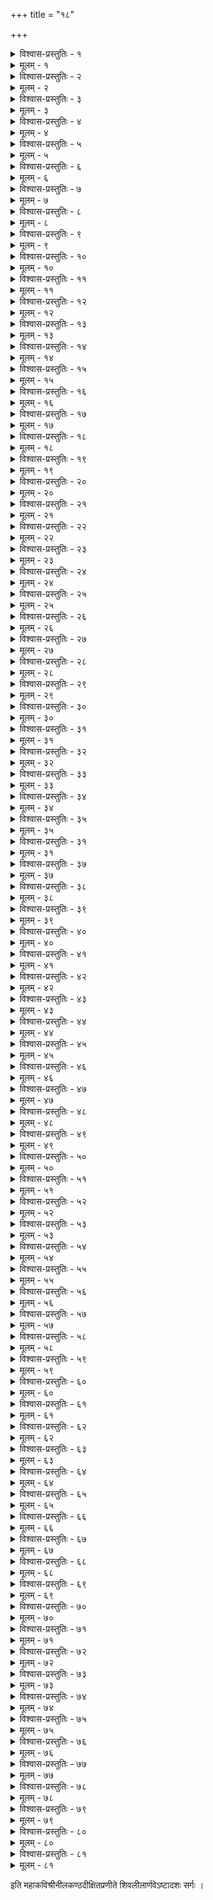 +++
title = "१८"

+++

<details><summary>विश्वास-प्रस्तुतिः - १</summary>

अथ अष्टादशः सर्गः ।  
स हयान् सहस्रमयुतं भटोत्तमान् करिणः शतं दश महारथानपि ।  
परिगृह्य सैन्यमुचितं व्ययं चरन्नवशिष्टमन्यदखिलं शिवे ददौ ॥ १॥
</details>

<details><summary>मूलम् - १</summary>

अथ अष्टादशः सर्गः ।  
स हयान् सहस्रमयुतं भटोत्तमान् करिणः शतं दश महारथानपि ।  
परिगृह्य सैन्यमुचितं व्ययं चरन्नवशिष्टमन्यदखिलं शिवे ददौ ॥ १॥
</details>


<details><summary>विश्वास-प्रस्तुतिः - २</summary>

अथ धाम्नि पुष्पवननाम्नि धूर्जटेरविदूरवर्तिनि कदम्बकाननात् ।  
अजनिष्ट कापि किल हेमनायिकेत्यभिविश्रुता जगति रुन्द्रकन्यका ॥ २॥
</details>

<details><summary>मूलम् - २</summary>

अथ धाम्नि पुष्पवननाम्नि धूर्जटेरविदूरवर्तिनि कदम्बकाननात् ।  
अजनिष्ट कापि किल हेमनायिकेत्यभिविश्रुता जगति रुन्द्रकन्यका ॥ २॥
</details>


<details><summary>विश्वास-प्रस्तुतिः - ३</summary>

शिवभक्तपूजनपरा शिवव्रता शिवबिम्बमेकमखिलोत्सवोचितम् ।  
परिकल्प्य सिक्थकमयं प्रचक्रमे परिशुद्धताम्रकणसञ्चयाय सा ॥ ३॥
</details>

<details><summary>मूलम् - ३</summary>

शिवभक्तपूजनपरा शिवव्रता शिवबिम्बमेकमखिलोत्सवोचितम् ।  
परिकल्प्य सिक्थकमयं प्रचक्रमे परिशुद्धताम्रकणसञ्चयाय सा ॥ ३॥
</details>


<details><summary>विश्वास-प्रस्तुतिः - ४</summary>

अथ नाचिरादनुपलब्धसाधना दधती तमेव सुदृढं मनोरथम् ।  
मधुरेशमेव धृतसिद्धविग्रहं मदिरेक्षणालभत भाग्यतोऽतिथिम् ॥ ४॥
</details>

<details><summary>मूलम् - ४</summary>

अथ नाचिरादनुपलब्धसाधना दधती तमेव सुदृढं मनोरथम् ।  
मधुरेशमेव धृतसिद्धविग्रहं मदिरेक्षणालभत भाग्यतोऽतिथिम् ॥ ४॥
</details>


<details><summary>विश्वास-प्रस्तुतिः - ५</summary>

प्रणिपत्य तं परिचरन्त्यनेकधा रससिद्धिदर्शनपरेण तेन सा ।  
अनुकम्पिता सकलमायसं गृहे भसितेन तस्य नयति स्म हेमताम् ॥ ५॥
</details>

<details><summary>मूलम् - ५</summary>

प्रणिपत्य तं परिचरन्त्यनेकधा रससिद्धिदर्शनपरेण तेन सा ।  
अनुकम्पिता सकलमायसं गृहे भसितेन तस्य नयति स्म हेमताम् ॥ ५॥
</details>


<details><summary>विश्वास-प्रस्तुतिः - ६</summary>

कृतविस्मयाथ गिरिशे तिरोहिते परिकल्प्य तां प्रतिकृतिं हिरण्मयीम् ।  
अवलम्ब्य गण्डतलमङ्गुलीमुखैः परिचुम्बति स्म गणिकातिसुन्दरम् ॥ ६॥
</details>

<details><summary>मूलम् - ६</summary>

कृतविस्मयाथ गिरिशे तिरोहिते परिकल्प्य तां प्रतिकृतिं हिरण्मयीम् ।  
अवलम्ब्य गण्डतलमङ्गुलीमुखैः परिचुम्बति स्म गणिकातिसुन्दरम् ॥ ६॥
</details>


<details><summary>विश्वास-प्रस्तुतिः - ७</summary>

अधुनापि तन्नखपदं यदीक्ष्यते विमले कपोलफलके महेशितुः ।  
श्रमवारिलेशवति तत्र सङ्गतं शकलं विधोरिव जटापरिच्युतम् ॥ ७॥
</details>

<details><summary>मूलम् - ७</summary>

अधुनापि तन्नखपदं यदीक्ष्यते विमले कपोलफलके महेशितुः ।  
श्रमवारिलेशवति तत्र सङ्गतं शकलं विधोरिव जटापरिच्युतम् ॥ ७॥
</details>


<details><summary>विश्वास-प्रस्तुतिः - ८</summary>

अपि यन्महाक्रतुभिराप्तदक्षिणैरपि वा त्रयीपरिचयैरहर्निशम् ।  
अनवाप्यमस्ति पदमैन्दुशेखरं तदवाप सा तदनुकम्पिता ततः ॥ ८॥
</details>

<details><summary>मूलम् - ८</summary>

अपि यन्महाक्रतुभिराप्तदक्षिणैरपि वा त्रयीपरिचयैरहर्निशम् ।  
अनवाप्यमस्ति पदमैन्दुशेखरं तदवाप सा तदनुकम्पिता ततः ॥ ८॥
</details>


<details><summary>विश्वास-प्रस्तुतिः - ९</summary>

गजवाजियोधरथयूथभीषणां परिगृह्य चोलनृपतौ पताकिनीम् ।  
अभिगच्छति स्वयमनन्यसाधनः शिवमारराध शिवपादशेखरः ॥ ९॥
</details>

<details><summary>मूलम् - ९</summary>

गजवाजियोधरथयूथभीषणां परिगृह्य चोलनृपतौ पताकिनीम् ।  
अभिगच्छति स्वयमनन्यसाधनः शिवमारराध शिवपादशेखरः ॥ ९॥
</details>


<details><summary>विश्वास-प्रस्तुतिः - १०</summary>

तमुवाच वागथ नभस्समुद्भवा न बिभीहि तस्य महती चमूरिति ।  
अभिषेणय त्वमरिमल्पसैनिको विजयस्तवैव भवितेति पार्थिवम् ॥ १०॥
</details>

<details><summary>मूलम् - १०</summary>

तमुवाच वागथ नभस्समुद्भवा न बिभीहि तस्य महती चमूरिति ।  
अभिषेणय त्वमरिमल्पसैनिको विजयस्तवैव भवितेति पार्थिवम् ॥ १०॥
</details>


<details><summary>विश्वास-प्रस्तुतिः - ११</summary>

अथ पाण्ड्यमल्पबलमभ्ययात् बली सरितं समुद्र इव चोलपार्थिवः ।  
नृपतिश्च निश्चलमतिर्व्यवस्थितः कलयन् पुरः कनकशैलकार्मुकम् ॥ ११॥
</details>

<details><summary>मूलम् - ११</summary>

अथ पाण्ड्यमल्पबलमभ्ययात् बली सरितं समुद्र इव चोलपार्थिवः ।  
नृपतिश्च निश्चलमतिर्व्यवस्थितः कलयन् पुरः कनकशैलकार्मुकम् ॥ ११॥
</details>


<details><summary>विश्वास-प्रस्तुतिः - १२</summary>

अथ युद्धमुद्धतमवर्धत क्षणाद् दृढरूढगूढतरवैरयोस्तयोः ।  
असिपातपाटितपतन्मतङ्गजस्रवदस्रसिन्धुहृतसैन्धवव्रजम् ॥ १२॥
</details>

<details><summary>मूलम् - १२</summary>

अथ युद्धमुद्धतमवर्धत क्षणाद् दृढरूढगूढतरवैरयोस्तयोः ।  
असिपातपाटितपतन्मतङ्गजस्रवदस्रसिन्धुहृतसैन्धवव्रजम् ॥ १२॥
</details>


<details><summary>विश्वास-प्रस्तुतिः - १३</summary>

निशितेषु तत्र निपतत्सु सायकेष्वभितो भयादतिविदूरवर्तिनः ।  
निहतान् हयद्विपभटान् निनीषवो मुहुराह्वयन् यमभटाः प्रसान्त्वनैः ॥ १३॥
</details>

<details><summary>मूलम् - १३</summary>

निशितेषु तत्र निपतत्सु सायकेष्वभितो भयादतिविदूरवर्तिनः ।  
निहतान् हयद्विपभटान् निनीषवो मुहुराह्वयन् यमभटाः प्रसान्त्वनैः ॥ १३॥
</details>


<details><summary>विश्वास-प्रस्तुतिः - १४</summary>

वपुरानिलं न पिशिताशनक्षमं यदि पार्थिवं शरशतैर्विभेत्स्यते ।  
इदमुत्तरेम कथमर्थकृच्छ्रमित्यवलन्त दूरमभितः पिशाचिकाः ॥ १४॥
</details>

<details><summary>मूलम् - १४</summary>

वपुरानिलं न पिशिताशनक्षमं यदि पार्थिवं शरशतैर्विभेत्स्यते ।  
इदमुत्तरेम कथमर्थकृच्छ्रमित्यवलन्त दूरमभितः पिशाचिकाः ॥ १४॥
</details>


<details><summary>विश्वास-प्रस्तुतिः - १५</summary>

प्रथमं हता युधि दिवं समुद्गताः पुनरर्धवर्त्मनि शरैर्निपातिताः ।  
पुनरुद्गता द्विगुणभागभाजिनः कतिचिद् भटा दिवि कृताः सुधाशनैः ॥ १५॥
</details>

<details><summary>मूलम् - १५</summary>

प्रथमं हता युधि दिवं समुद्गताः पुनरर्धवर्त्मनि शरैर्निपातिताः ।  
पुनरुद्गता द्विगुणभागभाजिनः कतिचिद् भटा दिवि कृताः सुधाशनैः ॥ १५॥
</details>


<details><summary>विश्वास-प्रस्तुतिः - १६</summary>

अगृहीतशक्तिकतया मिथः कथास्ववबद्रमौनकृतहस्तचेष्टिताः ।  
अमरस्त्रियो रणहताश्च तद्भटाः पशुवत् सुखं निखिलमप्यभुञ्जत ॥ १६॥
</details>

<details><summary>मूलम् - १६</summary>

अगृहीतशक्तिकतया मिथः कथास्ववबद्रमौनकृतहस्तचेष्टिताः ।  
अमरस्त्रियो रणहताश्च तद्भटाः पशुवत् सुखं निखिलमप्यभुञ्जत ॥ १६॥
</details>


<details><summary>विश्वास-प्रस्तुतिः - १७</summary>

धवलातपत्रवलयाश्चकाशिरे रदनाश्च मत्तकरिणां निपातिताः ।  
यशसो दिगन्तमभिपूरयिष्यतः प्रथमोद्गता रणतलेऽङ्कुरा इव ॥ १७॥
</details>

<details><summary>मूलम् - १७</summary>

धवलातपत्रवलयाश्चकाशिरे रदनाश्च मत्तकरिणां निपातिताः ।  
यशसो दिगन्तमभिपूरयिष्यतः प्रथमोद्गता रणतलेऽङ्कुरा इव ॥ १७॥
</details>


<details><summary>विश्वास-प्रस्तुतिः - १८</summary>

तुरगैः समं तुरगसादिनो हता दिवमुद्ययुः समधिरुह्य तान् पुनः ।  
अतिसाहसेन दिवमभ्युपेयुषामपि वाह्यवाहकदशा न शाम्यति ॥ १८॥
</details>

<details><summary>मूलम् - १८</summary>

तुरगैः समं तुरगसादिनो हता दिवमुद्ययुः समधिरुह्य तान् पुनः ।  
अतिसाहसेन दिवमभ्युपेयुषामपि वाह्यवाहकदशा न शाम्यति ॥ १८॥
</details>


<details><summary>विश्वास-प्रस्तुतिः - १९</summary>

अवभिद्य बिम्बमहिमद्युतेर्दिवं प्रति गच्छतां युधि भटाश्वदन्तिनाम् ।  
गणनाममर्त्यगणका वितेनिरे चरमाङ्गसीम्नि निभृता विवस्वतः ॥ १९॥
</details>

<details><summary>मूलम् - १९</summary>

अवभिद्य बिम्बमहिमद्युतेर्दिवं प्रति गच्छतां युधि भटाश्वदन्तिनाम् ।  
गणनाममर्त्यगणका वितेनिरे चरमाङ्गसीम्नि निभृता विवस्वतः ॥ १९॥
</details>


<details><summary>विश्वास-प्रस्तुतिः - २०</summary>

शरपञ्जरस्थगितभूनभोन्तरे समाराङ्गणे घनतमस्समावृते ।  
अभिसारिकेव विजयेन्दिरा चरन्त्यवृणीत तं तमविशेषदर्शिनी ॥ २०॥
</details>

<details><summary>मूलम् - २०</summary>

शरपञ्जरस्थगितभूनभोन्तरे समाराङ्गणे घनतमस्समावृते ।  
अभिसारिकेव विजयेन्दिरा चरन्त्यवृणीत तं तमविशेषदर्शिनी ॥ २०॥
</details>


<details><summary>विश्वास-प्रस्तुतिः - २१</summary>

बलयोर्द्वयोरपि मदोद्भटा भटा बहवस्तथा रणमुखे निपातिताः ।  
सकलं यथाजनि पुरं शतक्रतोर्हृतदारमन्दिरविमानभूषणम् ॥ २१॥
</details>

<details><summary>मूलम् - २१</summary>

बलयोर्द्वयोरपि मदोद्भटा भटा बहवस्तथा रणमुखे निपातिताः ।  
सकलं यथाजनि पुरं शतक्रतोर्हृतदारमन्दिरविमानभूषणम् ॥ २१॥
</details>


<details><summary>विश्वास-प्रस्तुतिः - २२</summary>

हतशिष्टमल्पमवलोकयन् बलं प्रचचाल पाण्ड्यनृपतिर्यदा पुरः ।  
तरसावपत्य हयसादिरूपतः पुरतश्चचाल पुरशासनस्तदा ॥ २२॥
</details>

<details><summary>मूलम् - २२</summary>

हतशिष्टमल्पमवलोकयन् बलं प्रचचाल पाण्ड्यनृपतिर्यदा पुरः ।  
तरसावपत्य हयसादिरूपतः पुरतश्चचाल पुरशासनस्तदा ॥ २२॥
</details>


<details><summary>विश्वास-प्रस्तुतिः - २३</summary>

परुषं रुषा परिरटन् करेण च भ्रमयन् युधि त्रिशिखमुन्मिषच्छिखम् ।  
प्रचलन पदानि कतिचित् पुराहितः शिथिलीचकार निखिलं बलं द्विषाम् ॥ २३॥
</details>

<details><summary>मूलम् - २३</summary>

परुषं रुषा परिरटन् करेण च भ्रमयन् युधि त्रिशिखमुन्मिषच्छिखम् ।  
प्रचलन पदानि कतिचित् पुराहितः शिथिलीचकार निखिलं बलं द्विषाम् ॥ २३॥
</details>


<details><summary>विश्वास-प्रस्तुतिः - २४</summary>

अपविद्धकुन्तलमचिन्तिताटवीसलिलानलप्रदरगर्त्तकण्टकम् ।  
अनवेक्षितस्वजनमानशे दिशो बधिरन्धमूकमिव तद् बलं द्विषाम् ॥ २४॥
</details>

<details><summary>मूलम् - २४</summary>

अपविद्धकुन्तलमचिन्तिताटवीसलिलानलप्रदरगर्त्तकण्टकम् ।  
अनवेक्षितस्वजनमानशे दिशो बधिरन्धमूकमिव तद् बलं द्विषाम् ॥ २४॥
</details>


<details><summary>विश्वास-प्रस्तुतिः - २५</summary>

सह धावतो निजजनान् परभ्रमादभिगम्य केचिदभयं ययाचिरे ।  
अपरे क्षताः स्म इति मूर्च्छिताः स्वयं क्षतजोक्षितान् पथि समीक्ष्य धावतः ॥ २५॥
</details>

<details><summary>मूलम् - २५</summary>

सह धावतो निजजनान् परभ्रमादभिगम्य केचिदभयं ययाचिरे ।  
अपरे क्षताः स्म इति मूर्च्छिताः स्वयं क्षतजोक्षितान् पथि समीक्ष्य धावतः ॥ २५॥
</details>


<details><summary>विश्वास-प्रस्तुतिः - २६</summary>

अधियुद्धरङ्गमसवस्तृणीकृताः शिवपादशेखरवरूथिनीभटैः ।  
इति किं प्रतीक्ष्य रुषिताखिलं तृणं पृतना चचर्व पथि चोलभूभृतः ॥ २६॥
</details>

<details><summary>मूलम् - २६</summary>

अधियुद्धरङ्गमसवस्तृणीकृताः शिवपादशेखरवरूथिनीभटैः ।  
इति किं प्रतीक्ष्य रुषिताखिलं तृणं पृतना चचर्व पथि चोलभूभृतः ॥ २६॥
</details>


<details><summary>विश्वास-प्रस्तुतिः - २७</summary>

अथ मुक्तकेशमपथेन विद्रवन् सरसि क्वचित् सतुरगः ससैनिकः ।  
निममज्ज चोलनृपतिर्न्निमज्जयन्नखिलं कुलं स्वमयशःपयोनिधौ ॥ २७॥
</details>

<details><summary>मूलम् - २७</summary>

अथ मुक्तकेशमपथेन विद्रवन् सरसि क्वचित् सतुरगः ससैनिकः ।  
निममज्ज चोलनृपतिर्न्निमज्जयन्नखिलं कुलं स्वमयशःपयोनिधौ ॥ २७॥
</details>


<details><summary>विश्वास-प्रस्तुतिः - २८</summary>

अतुलानि हेममणिभूषणाम्बराण्युपहृत्य तस्य कटकान्महीपतिः ।  
अखिलानि तान्युपददे महाशयो हरिणाङ्कचूडचरणारविन्दयोः ॥ २८॥
</details>

<details><summary>मूलम् - २८</summary>

अतुलानि हेममणिभूषणाम्बराण्युपहृत्य तस्य कटकान्महीपतिः ।  
अखिलानि तान्युपददे महाशयो हरिणाङ्कचूडचरणारविन्दयोः ॥ २८॥
</details>


<details><summary>विश्वास-प्रस्तुतिः - २९</summary>

अथ भक्तसौम्य इति कश्चिदर्चयन्ननिशान्नदाननियमेन शङ्करम् ।  
अनुवर्तयन् व्रतमृणार्णधारयाप्यवसीदति स्म विधनः स सर्वथा ॥ २९॥
</details>

<details><summary>मूलम् - २९</summary>

अथ भक्तसौम्य इति कश्चिदर्चयन्ननिशान्नदाननियमेन शङ्करम् ।  
अनुवर्तयन् व्रतमृणार्णधारयाप्यवसीदति स्म विधनः स सर्वथा ॥ २९॥
</details>


<details><summary>विश्वास-प्रस्तुतिः - ३०</summary>

व्रतभङ्गखेदविवशं तमग्रतः पतितं जिहासुमपि दुर्लभानसून् ।  
प्रतिपाद्य तण्डुलनिधानमक्षयं परिरक्षति स्म मधुरेश्वरो हरः ॥ ३०॥
</details>

<details><summary>मूलम् - ३०</summary>

व्रतभङ्गखेदविवशं तमग्रतः पतितं जिहासुमपि दुर्लभानसून् ।  
प्रतिपाद्य तण्डुलनिधानमक्षयं परिरक्षति स्म मधुरेश्वरो हरः ॥ ३०॥
</details>


<details><summary>विश्वास-प्रस्तुतिः - ३१</summary>

अथ कश्चिदर्थपतिरित्यभिख्यया विदितो विशामधिपतिः पुरे वसन् ।  
असुतो धनानि भगिनीसुते दिशन् दशमी जगाम तपसे वनाश्रमम् ॥ ३१॥
</details>

<details><summary>मूलम् - ३१</summary>

अथ कश्चिदर्थपतिरित्यभिख्यया विदितो विशामधिपतिः पुरे वसन् ।  
असुतो धनानि भगिनीसुते दिशन् दशमी जगाम तपसे वनाश्रमम् ॥ ३१॥
</details>


<details><summary>विश्वास-प्रस्तुतिः - ३२</summary>

अखिलं धनं तदपहर्तुमिच्छवो भगिनीसुते विनिहितं सनाभयः ।  
पृथुकं यदा तमधिकं बबाधिरे शरणं ययौ स मधुरेश्वरं तदा ॥ ३२॥
</details>

<details><summary>मूलम् - ३२</summary>

अखिलं धनं तदपहर्तुमिच्छवो भगिनीसुते विनिहितं सनाभयः ।  
पृथुकं यदा तमधिकं बबाधिरे शरणं ययौ स मधुरेश्वरं तदा ॥ ३२॥
</details>


<details><summary>विश्वास-प्रस्तुतिः - ३३</summary>

अथ तस्य मातुलवपुः परो भवन्नभिजित्य तान् नृपसमे विरोधिनः ।  
सहसा यदा पुरहरस्तिरोदधे सकलैस्तदा सदसि विस्मितं जनैः ॥ ३३॥
</details>

<details><summary>मूलम् - ३३</summary>

अथ तस्य मातुलवपुः परो भवन्नभिजित्य तान् नृपसमे विरोधिनः ।  
सहसा यदा पुरहरस्तिरोदधे सकलैस्तदा सदसि विस्मितं जनैः ॥ ३३॥
</details>


<details><summary>विश्वास-प्रस्तुतिः - ३४</summary>

तनयं ततो वरगुणं तपोबलाच्छिवभक्तमेत्य शिवपादशेखरः ।  
अखिलं महीवलयमर्पयन् सुते शफरेक्षणाचरणयोरलीयत ॥ ३४॥
</details>

<details><summary>मूलम् - ३४</summary>

तनयं ततो वरगुणं तपोबलाच्छिवभक्तमेत्य शिवपादशेखरः ।  
अखिलं महीवलयमर्पयन् सुते शफरेक्षणाचरणयोरलीयत ॥ ३४॥
</details>


<details><summary>विश्वास-प्रस्तुतिः - ३५</summary>

स कदाचिदेत्य मृगयां परापतन् शयितं क्वचिद् द्रुमतले पथि द्विजम् ।  
निहतं तुरङ्गखुरघट्टनैर्विदन् बिभयाम्बभूव जगृहे च हत्यया ॥ ३५॥
</details>

<details><summary>मूलम् - ३५</summary>

स कदाचिदेत्य मृगयां परापतन् शयितं क्वचिद् द्रुमतले पथि द्विजम् ।  
निहतं तुरङ्गखुरघट्टनैर्विदन् बिभयाम्बभूव जगृहे च हत्यया ॥ ३५॥
</details>


<details><summary>विश्वास-प्रस्तुतिः - ३१</summary>

वसुधेश्वरो वरगुणोऽथ दुःखितः सकलं निनाय सचिवेषु भूभरम् ।  
जपदानहोमविधिभिर्जगत्पतिं सततं यजन्नपि न शान्तिमाप सः ॥ ३१॥
</details>

<details><summary>मूलम् - ३१</summary>

वसुधेश्वरो वरगुणोऽथ दुःखितः सकलं निनाय सचिवेषु भूभरम् ।  
जपदानहोमविधिभिर्जगत्पतिं सततं यजन्नपि न शान्तिमाप सः ॥ ३१॥
</details>


<details><summary>विश्वास-प्रस्तुतिः - ३७</summary>

अश‍ृणोत् स वाचमशरीरिणीं ततः करुणालयस्य हरिणाङ्कधारिणः ।  
मधुराकृतस्य हि महत्त्वमंहसः सुकृतस्य वा न पथि वर्तते गिराम् ॥ ३७॥
</details>

<details><summary>मूलम् - ३७</summary>

अश‍ृणोत् स वाचमशरीरिणीं ततः करुणालयस्य हरिणाङ्कधारिणः ।  
मधुराकृतस्य हि महत्त्वमंहसः सुकृतस्य वा न पथि वर्तते गिराम् ॥ ३७॥
</details>


<details><summary>विश्वास-प्रस्तुतिः - ३८</summary>

मम लिङ्गमर्जुनतरोरधस्तले महदस्ति सह्यतनयातटे शुभे ।  
तदुपासनेन तव तात! दुष्कृतं सकलं प्रयाति विलयं क्षणादिति ॥ ३८॥
</details>

<details><summary>मूलम् - ३८</summary>

मम लिङ्गमर्जुनतरोरधस्तले महदस्ति सह्यतनयातटे शुभे ।  
तदुपासनेन तव तात! दुष्कृतं सकलं प्रयाति विलयं क्षणादिति ॥ ३८॥
</details>


<details><summary>विश्वास-प्रस्तुतिः - ३९</summary>

स तथेति कार्यमवधार्य निस्सरन्नपदिश्य चोळनरपालविग्रहम् ।  
शिवमर्जुनेशमाभिवन्द्य तत्क्षणादभवन्निवृत्तकलुषो महीपतिः ॥ ३९॥
</details>

<details><summary>मूलम् - ३९</summary>

स तथेति कार्यमवधार्य निस्सरन्नपदिश्य चोळनरपालविग्रहम् ।  
शिवमर्जुनेशमाभिवन्द्य तत्क्षणादभवन्निवृत्तकलुषो महीपतिः ॥ ३९॥
</details>


<details><summary>विश्वास-प्रस्तुतिः - ४०</summary>

स पुनः समेत्य नगरीमकल्मषः फणिवक्रमुक्त इव पार्विको विधुः ।  
प्रशशास वासव इव त्रिविष्टपं वसुधेश्वरो वरगुणः क्षमातलम् ॥ ४०॥
</details>

<details><summary>मूलम् - ४०</summary>

स पुनः समेत्य नगरीमकल्मषः फणिवक्रमुक्त इव पार्विको विधुः ।  
प्रशशास वासव इव त्रिविष्टपं वसुधेश्वरो वरगुणः क्षमातलम् ॥ ४०॥
</details>


<details><summary>विश्वास-प्रस्तुतिः - ४१</summary>

अथ भद्र इत्यभिमतः क्षमापतेरतिविश्रुतश्च भुवि गायकाग्रणीः ।  
उपवीणयन्ननिशमुत्पलप्रियं चिरमास्त कश्चन कदम्बकानने ॥ ४१॥
</details>

<details><summary>मूलम् - ४१</summary>

अथ भद्र इत्यभिमतः क्षमापतेरतिविश्रुतश्च भुवि गायकाग्रणीः ।  
उपवीणयन्ननिशमुत्पलप्रियं चिरमास्त कश्चन कदम्बकानने ॥ ४१॥
</details>


<details><summary>विश्वास-प्रस्तुतिः - ४२</summary>

अथ तं विजेतुमपरस्तु गायकः प्रथयन् यशो विरुदडिण्डिमस्वनैः ।  
नृपतिं ददर्श स यदा तदा शिवः स्वयमेव भक्तमवितुं मनो दधे ॥ ४२॥
</details>

<details><summary>मूलम् - ४२</summary>

अथ तं विजेतुमपरस्तु गायकः प्रथयन् यशो विरुदडिण्डिमस्वनैः ।  
नृपतिं ददर्श स यदा तदा शिवः स्वयमेव भक्तमवितुं मनो दधे ॥ ४२॥
</details>


<details><summary>विश्वास-प्रस्तुतिः - ४३</summary>

स निधाय मूर्ध्नि शशिखण्डमण्डने सुमहान्तमिन्धनभरं नराकृतिः ।  
दिवसावसानसमयावधि भ्रमन् परितश्चचार मधुरापुरे हरः ॥ ४३॥
</details>

<details><summary>मूलम् - ४३</summary>

स निधाय मूर्ध्नि शशिखण्डमण्डने सुमहान्तमिन्धनभरं नराकृतिः ।  
दिवसावसानसमयावधि भ्रमन् परितश्चचार मधुरापुरे हरः ॥ ४३॥
</details>


<details><summary>विश्वास-प्रस्तुतिः - ४४</summary>

इदमिन्धनं धनमिवाहृतं चिरादतिशुष्कमव्रणमकण्टकं गुरु ।  
क्षममस्य मूल्यमुपकल्प्य गृह्यतामिति घोषयन् परिचचार शङ्करः ॥ ४४॥
</details>

<details><summary>मूलम् - ४४</summary>

इदमिन्धनं धनमिवाहृतं चिरादतिशुष्कमव्रणमकण्टकं गुरु ।  
क्षममस्य मूल्यमुपकल्प्य गृह्यतामिति घोषयन् परिचचार शङ्करः ॥ ४४॥
</details>


<details><summary>विश्वास-प्रस्तुतिः - ४५</summary>

उपगायतोऽस्य पथि गानवैभवादुपजातपल्लवतयातिकोमलम् ।  
अपि मस्तकस्थसरिदम्भसार्दितं न तदिन्धनं जगृहिरे पुरौकसः ॥ ४५॥
</details>

<details><summary>मूलम् - ४५</summary>

उपगायतोऽस्य पथि गानवैभवादुपजातपल्लवतयातिकोमलम् ।  
अपि मस्तकस्थसरिदम्भसार्दितं न तदिन्धनं जगृहिरे पुरौकसः ॥ ४५॥
</details>


<details><summary>विश्वास-प्रस्तुतिः - ४६</summary>

चरतोऽस्य तत्र नगरे ततस्ततश्चरणाब्जविन्यसनभावितं रजः ।  
चतुराननप्रभृतिभिः समं सुरैः प्रणिपत्य सञ्जगृहिरे महर्षयः ॥ ४६॥
</details>

<details><summary>मूलम् - ४६</summary>

चरतोऽस्य तत्र नगरे ततस्ततश्चरणाब्जविन्यसनभावितं रजः ।  
चतुराननप्रभृतिभिः समं सुरैः प्रणिपत्य सञ्जगृहिरे महर्षयः ॥ ४६॥
</details>


<details><summary>विश्वास-प्रस्तुतिः - ४७</summary>

करयुग्मसङ्गमितभारमन्थरं घटितश्रमाम्बुकणमस्य वीथिषु ।  
क्रयवादनादजितकोकिलारवं गतमागतं च न गतं ममाशयात् ॥ ४७॥
</details>

<details><summary>मूलम् - ४७</summary>

करयुग्मसङ्गमितभारमन्थरं घटितश्रमाम्बुकणमस्य वीथिषु ।  
क्रयवादनादजितकोकिलारवं गतमागतं च न गतं ममाशयात् ॥ ४७॥
</details>


<details><summary>विश्वास-प्रस्तुतिः - ४८</summary>

अथ काष्ठभारमवरोप्य दुर्भरं स बहिर्गृहादभिनवस्य गायतः ।  
उपविश्य वीतभरणश्रमः शनैरुपगायति स्म मधुरं यदृच्छया ॥ ४८॥
</details>

<details><summary>मूलम् - ४८</summary>

अथ काष्ठभारमवरोप्य दुर्भरं स बहिर्गृहादभिनवस्य गायतः ।  
उपविश्य वीतभरणश्रमः शनैरुपगायति स्म मधुरं यदृच्छया ॥ ४८॥
</details>


<details><summary>विश्वास-प्रस्तुतिः - ४९</summary>

अथ षाडवौडवविभेदि सर्वमप्यवलम्ब्य रागकुलमस्तसङ्करम् ।  
स जगावनुल्लिखिततानधोरणीमधुरं ह्रिये हृदि भिये च गायताम् ॥ ४९॥
</details>

<details><summary>मूलम् - ४९</summary>

अथ षाडवौडवविभेदि सर्वमप्यवलम्ब्य रागकुलमस्तसङ्करम् ।  
स जगावनुल्लिखिततानधोरणीमधुरं ह्रिये हृदि भिये च गायताम् ॥ ४९॥
</details>


<details><summary>विश्वास-प्रस्तुतिः - ५०</summary>

अथ विस्मयादभिनवस्य गायतो गुरुसम्प्रदायमभिगम्य पृच्छतः ।  
स जगाद भद्रसदने गतागतैरदसीयगीतिगुणरीतिमाहृताम् ॥ ५०॥
</details>

<details><summary>मूलम् - ५०</summary>

अथ विस्मयादभिनवस्य गायतो गुरुसम्प्रदायमभिगम्य पृच्छतः ।  
स जगाद भद्रसदने गतागतैरदसीयगीतिगुणरीतिमाहृताम् ॥ ५०॥
</details>


<details><summary>विश्वास-प्रस्तुतिः - ५१</summary>

तदुदीरितश्रवणलब्धसाध्वसे प्रपलायिते सपदि तत्र गायके ।  
उपगम्य भद्रमुचितैर्विभूषणेर्बहुमन्यते म्म नृपतिर्धनैरपि ॥ ५१॥
</details>

<details><summary>मूलम् - ५१</summary>

तदुदीरितश्रवणलब्धसाध्वसे प्रपलायिते सपदि तत्र गायके ।  
उपगम्य भद्रमुचितैर्विभूषणेर्बहुमन्यते म्म नृपतिर्धनैरपि ॥ ५१॥
</details>


<details><summary>विश्वास-प्रस्तुतिः - ५२</summary>

स ददौ समस्तमपि तन्महेश्वरे विततार यद् वरगुणोऽस्य पार्थिवः ।  
अपि सञ्चितं वसु दिशन् शिवाश्रमिष्वधनो बभूव बहुधार्जयन्नपि ॥ ५२॥
</details>

<details><summary>मूलम् - ५२</summary>

स ददौ समस्तमपि तन्महेश्वरे विततार यद् वरगुणोऽस्य पार्थिवः ।  
अपि सञ्चितं वसु दिशन् शिवाश्रमिष्वधनो बभूव बहुधार्जयन्नपि ॥ ५२॥
</details>


<details><summary>विश्वास-प्रस्तुतिः - ५३</summary>

कविगायकाभिमतकल्पशाखिनः सविधे कदाचिदथ चेरभूपतेः ।  
प्रवितीर्य पुत्रमपि भक्तमात्मनः प्रजिघाय भद्रममृतांशुशेखरः ॥ ५३॥
</details>

<details><summary>मूलम् - ५३</summary>

कविगायकाभिमतकल्पशाखिनः सविधे कदाचिदथ चेरभूपतेः ।  
प्रवितीर्य पुत्रमपि भक्तमात्मनः प्रजिघाय भद्रममृतांशुशेखरः ॥ ५३॥
</details>


<details><summary>विश्वास-प्रस्तुतिः - ५४</summary>

स्वपने पुरैव स च तत्समागमं प्रतिबोधितः पुरहरेण पार्थिवः ।  
अभिगम्य भद्रममितैर्विभूषणद्रविणाम्बरैः सपदि पर्यपूजयत् ॥ ५४॥
</details>

<details><summary>मूलम् - ५४</summary>

स्वपने पुरैव स च तत्समागमं प्रतिबोधितः पुरहरेण पार्थिवः ।  
अभिगम्य भद्रममितैर्विभूषणद्रविणाम्बरैः सपदि पर्यपूजयत् ॥ ५४॥
</details>


<details><summary>विश्वास-प्रस्तुतिः - ५५</summary>

इति कन्दलत्यहरहर्दयारसे शफरेक्षणासहचरस्य गायके ।  
भवति स्म भक्तिरपि तस्य तावती चरमं शरीरमधितष्ठुषस्तदा ॥ ५५॥
</details>

<details><summary>मूलम् - ५५</summary>

इति कन्दलत्यहरहर्दयारसे शफरेक्षणासहचरस्य गायके ।  
भवति स्म भक्तिरपि तस्य तावती चरमं शरीरमधितष्ठुषस्तदा ॥ ५५॥
</details>


<details><summary>विश्वास-प्रस्तुतिः - ५६</summary>

उषसि प्रगे तदनु सङ्गवे ततो दिनमध्यगे दिनमणौ निशामुखे ।  
रजनीदले च नियमादसेवत प्रमथाधिनाथमुपवीणयन्नयम् ॥ ५६॥
</details>

<details><summary>मूलम् - ५६</summary>

उषसि प्रगे तदनु सङ्गवे ततो दिनमध्यगे दिनमणौ निशामुखे ।  
रजनीदले च नियमादसेवत प्रमथाधिनाथमुपवीणयन्नयम् ॥ ५६॥
</details>


<details><summary>विश्वास-प्रस्तुतिः - ५७</summary>

समयेषु षट्सु नियमेन यज्जगौ स बहिर्वृषात् स्वयमनावृते वसन् ।  
द्रढिमानमस्य नियमे परीक्षितुं जलदानचोदयत वृष्टये हरः ॥ ५७॥
</details>

<details><summary>मूलम् - ५७</summary>

समयेषु षट्सु नियमेन यज्जगौ स बहिर्वृषात् स्वयमनावृते वसन् ।  
द्रढिमानमस्य नियमे परीक्षितुं जलदानचोदयत वृष्टये हरः ॥ ५७॥
</details>


<details><summary>विश्वास-प्रस्तुतिः - ५८</summary>

स्तनितारवैर्बधिरतामगुर्दिशस्तटितां त्विषा तनुभृतां हृता दृशः ।  
अपतन् क्षितावशनयः पदे पदे तिमिरं निरन्तरमरुद्ध रोदसी ॥ ५८॥
</details>

<details><summary>मूलम् - ५८</summary>

स्तनितारवैर्बधिरतामगुर्दिशस्तटितां त्विषा तनुभृतां हृता दृशः ।  
अपतन् क्षितावशनयः पदे पदे तिमिरं निरन्तरमरुद्ध रोदसी ॥ ५८॥
</details>


<details><summary>विश्वास-प्रस्तुतिः - ५९</summary>

जगदास्त बद्धमिव जातसाध्वसं समये यदा स तु तदैव गायकः ।  
अवगाह्य हेमकमलाकरे शनैरभिगम्य सन्निधिमगायदैश्वरम् ॥ ५९॥
</details>

<details><summary>मूलम् - ५९</summary>

जगदास्त बद्धमिव जातसाध्वसं समये यदा स तु तदैव गायकः ।  
अवगाह्य हेमकमलाकरे शनैरभिगम्य सन्निधिमगायदैश्वरम् ॥ ५९॥
</details>


<details><summary>विश्वास-प्रस्तुतिः - ६०</summary>

अथ मेघरञ्जिमहिरञ्जिमुख्यतन्मृदुगानसंवलितरागवैभवात् ।  
द्रवतां प्रपन्नमिव भूनभोन्तरं ददृशे तदा जलधरैर्निशात्यये ॥ ६०॥
</details>

<details><summary>मूलम् - ६०</summary>

अथ मेघरञ्जिमहिरञ्जिमुख्यतन्मृदुगानसंवलितरागवैभवात् ।  
द्रवतां प्रपन्नमिव भूनभोन्तरं ददृशे तदा जलधरैर्निशात्यये ॥ ६०॥
</details>


<details><summary>विश्वास-प्रस्तुतिः - ६१</summary>

करकोपलैर्विघटिता विपञ्चिका करजा न तस्य वशवर्त्तिनोऽभवन् ।  
अपि कम्पमानवपुरप्रकम्पिनीमवलम्ब्य भक्तिमयमुज्जगौ पुनः ॥ ६१॥
</details>

<details><summary>मूलम् - ६१</summary>

करकोपलैर्विघटिता विपञ्चिका करजा न तस्य वशवर्त्तिनोऽभवन् ।  
अपि कम्पमानवपुरप्रकम्पिनीमवलम्ब्य भक्तिमयमुज्जगौ पुनः ॥ ६१॥
</details>


<details><summary>विश्वास-प्रस्तुतिः - ६२</summary>

घनकर्दमद्रवनिमग्नमग्रतश्चरणद्वयं चलयितुं च नाशकत् ।  
स यदा तदास्य विपुलं समुन्नतं स्वयमुद्बभूव माणिचित्रमासनम् ॥ ६२॥
</details>

<details><summary>मूलम् - ६२</summary>

घनकर्दमद्रवनिमग्नमग्रतश्चरणद्वयं चलयितुं च नाशकत् ।  
स यदा तदास्य विपुलं समुन्नतं स्वयमुद्बभूव माणिचित्रमासनम् ॥ ६२॥
</details>


<details><summary>विश्वास-प्रस्तुतिः - ६३</summary>

स निविश्य तत्र शिवसक्तया दृशा निरवर्त्तयन्नियममत्वरो यदा ।  
विरतं घनैर्विमलमम्बरं बभौ विललास दिक्षु च तदैव कौसुदी ॥ ६३॥
</details>

<details><summary>मूलम् - ६३</summary>

स निविश्य तत्र शिवसक्तया दृशा निरवर्त्तयन्नियममत्वरो यदा ।  
विरतं घनैर्विमलमम्बरं बभौ विललास दिक्षु च तदैव कौसुदी ॥ ६३॥
</details>


<details><summary>विश्वास-प्रस्तुतिः - ६४</summary>

फलकं तदद्भुतमवेक्ष्य पार्थिवः प्रणिपत्य भद्रमसकृत् प्रशस्य च ।  
शिवलिङ्गतोऽपि शिवयोगिषु स्थिरां शिवभावनामकृत तत्प्रभृत्ययम् ॥ ६४॥
</details>

<details><summary>मूलम् - ६४</summary>

फलकं तदद्भुतमवेक्ष्य पार्थिवः प्रणिपत्य भद्रमसकृत् प्रशस्य च ।  
शिवलिङ्गतोऽपि शिवयोगिषु स्थिरां शिवभावनामकृत तत्प्रभृत्ययम् ॥ ६४॥
</details>


<details><summary>विश्वास-प्रस्तुतिः - ६५</summary>

अथ राजराज इति दिक्षु विश्रुतं तनयं बहुश्रुतमसावविन्दत ।  
तपसा प्रसाद्य तरुणेन्दुशेखरं मलयध्वजान्वयमहानिधिं नृपः ॥ ६५॥
</details>

<details><summary>मूलम् - ६५</summary>

अथ राजराज इति दिक्षु विश्रुतं तनयं बहुश्रुतमसावविन्दत ।  
तपसा प्रसाद्य तरुणेन्दुशेखरं मलयध्वजान्वयमहानिधिं नृपः ॥ ६५॥
</details>


<details><summary>विश्वास-प्रस्तुतिः - ६६</summary>

अवरोप्य भारमखिलं भुवः सुते लघुरुत्पतन् वरगुणः शिवान्तिकम् ।  
अवनीभृतः पुनरन्धात् फणाधरानियमस्य भूभरणवासनेदृशी ॥ ६६॥
</details>

<details><summary>मूलम् - ६६</summary>

अवरोप्य भारमखिलं भुवः सुते लघुरुत्पतन् वरगुणः शिवान्तिकम् ।  
अवनीभृतः पुनरन्धात् फणाधरानियमस्य भूभरणवासनेदृशी ॥ ६६॥
</details>


<details><summary>विश्वास-प्रस्तुतिः - ६७</summary>

उदितोदितं विविधया सपर्यया भजतां स्वमेव भुवि पाण्ड्यभूभुजाम् ।  
अपवर्गमेकविधमर्पयन्नयं मधुरेश्वरोऽपि महतीं ह्रियं दधे ॥ ६७॥
</details>

<details><summary>मूलम् - ६७</summary>

उदितोदितं विविधया सपर्यया भजतां स्वमेव भुवि पाण्ड्यभूभुजाम् ।  
अपवर्गमेकविधमर्पयन्नयं मधुरेश्वरोऽपि महतीं ह्रियं दधे ॥ ६७॥
</details>


<details><summary>विश्वास-प्रस्तुतिः - ६८</summary>

अथ राजराज इति लब्धमाख्यया पुरभित्सखत्वमतिशय्य वर्त्तितुम् ।  
पितरौ गुरुं सुहृदमात्मनः प्रभुं कुलदैवतं च कुरुते स्म तं नृपः ॥ ६८॥
</details>

<details><summary>मूलम् - ६८</summary>

अथ राजराज इति लब्धमाख्यया पुरभित्सखत्वमतिशय्य वर्त्तितुम् ।  
पितरौ गुरुं सुहृदमात्मनः प्रभुं कुलदैवतं च कुरुते स्म तं नृपः ॥ ६८॥
</details>


<details><summary>विश्वास-प्रस्तुतिः - ६९</summary>

निममज्ज तस्य हृदयं निसर्गतः शफरेक्षणासहचराङ्घ्रिपद्मयोः ।  
कुलशेखरान्वयभुवां शिवव्रते कुत एष कारणगवेषणश्रमः ॥ ६९॥
</details>

<details><summary>मूलम् - ६९</summary>

निममज्ज तस्य हृदयं निसर्गतः शफरेक्षणासहचराङ्घ्रिपद्मयोः ।  
कुलशेखरान्वयभुवां शिवव्रते कुत एष कारणगवेषणश्रमः ॥ ६९॥
</details>


<details><summary>विश्वास-प्रस्तुतिः - ७०</summary>

अथ भद्रनामनि चिराय गायके शिवलोकमेयुषि तदीयगेहिनी ।  
चतुरा ततोऽपि किल गानविद्यया शिवमारराध समयेषु षट्स्वपि ॥ ७०॥
</details>

<details><summary>मूलम् - ७०</summary>

अथ भद्रनामनि चिराय गायके शिवलोकमेयुषि तदीयगेहिनी ।  
चतुरा ततोऽपि किल गानविद्यया शिवमारराध समयेषु षट्स्वपि ॥ ७०॥
</details>


<details><summary>विश्वास-प्रस्तुतिः - ७१</summary>

अवरोधगहमधिजग्मुषी विभोरवनीपतेर्दयितया कयाचन ।  
कलहायते स्म निजगानविद्यया दृढया महेशदयया च जातु सा ॥ ७१॥
</details>

<details><summary>मूलम् - ७१</summary>

अवरोधगहमधिजग्मुषी विभोरवनीपतेर्दयितया कयाचन ।  
कलहायते स्म निजगानविद्यया दृढया महेशदयया च जातु सा ॥ ७१॥
</details>


<details><summary>विश्वास-प्रस्तुतिः - ७२</summary>

तदुपक्रमं धरणिवल्लभोऽपि तामवमन्तुमाहितकुतूहलश्चिरात् ।  
स्वयमानिनाय जलराशिमध्यतः सुदृशं स काञ्चिदथ गानकोविदाम् ॥ ७२॥
</details>

<details><summary>मूलम् - ७२</summary>

तदुपक्रमं धरणिवल्लभोऽपि तामवमन्तुमाहितकुतूहलश्चिरात् ।  
स्वयमानिनाय जलराशिमध्यतः सुदृशं स काञ्चिदथ गानकोविदाम् ॥ ७२॥
</details>


<details><summary>विश्वास-प्रस्तुतिः - ७३</summary>

जगतुस्ततः सदसि ते महीपतेरधिकेत्यगृह्यत तु तत्र नूतना ।  
मनसाधिगम्य मधुरेश्वरं शुचा भणति स्म भद्रगृहिणी पुनर्नृपम् ॥ ७३॥
</details>

<details><summary>मूलम् - ७३</summary>

जगतुस्ततः सदसि ते महीपतेरधिकेत्यगृह्यत तु तत्र नूतना ।  
मनसाधिगम्य मधुरेश्वरं शुचा भणति स्म भद्रगृहिणी पुनर्नृपम् ॥ ७३॥
</details>


<details><summary>विश्वास-प्रस्तुतिः - ७४</summary>

सदसि स्थिता मयि चिरादमर्षिणो यदि किञ्चिदाहुरिह किं ततः क्षतम् ।  
अभिगम्य सन्निधिमनङ्गशासितुः कथयन्त्वमी तरतमत्वमावयोः ॥ ७४॥
</details>

<details><summary>मूलम् - ७४</summary>

सदसि स्थिता मयि चिरादमर्षिणो यदि किञ्चिदाहुरिह किं ततः क्षतम् ।  
अभिगम्य सन्निधिमनङ्गशासितुः कथयन्त्वमी तरतमत्वमावयोः ॥ ७४॥
</details>


<details><summary>विश्वास-प्रस्तुतिः - ७५</summary>

विजयेत या भवतु सात्र भट्टिनी विजिता तु मा भवतु सात्र किङ्करा ।  
इति सा यदाह तदनिच्छतोऽप्यभूदभिनन्दनीयमवनीभुजस्तदा ॥ ७५॥
</details>

<details><summary>मूलम् - ७५</summary>

विजयेत या भवतु सात्र भट्टिनी विजिता तु मा भवतु सात्र किङ्करा ।  
इति सा यदाह तदनिच्छतोऽप्यभूदभिनन्दनीयमवनीभुजस्तदा ॥ ७५॥
</details>


<details><summary>विश्वास-प्रस्तुतिः - ७६</summary>

अथ ते समेत्य सविधं महेशितुः सह पार्थिवेन सदसि स्थितैरपि ।  
जगतुर्गिरा मधुरयादितस्ततः परिवादिनीमुरलिकाविपञ्चिभिः ॥ ७६॥
</details>

<details><summary>मूलम् - ७६</summary>

अथ ते समेत्य सविधं महेशितुः सह पार्थिवेन सदसि स्थितैरपि ।  
जगतुर्गिरा मधुरयादितस्ततः परिवादिनीमुरलिकाविपञ्चिभिः ॥ ७६॥
</details>


<details><summary>विश्वास-प्रस्तुतिः - ७७</summary>

अधिका तु यद्यपि नवैव तत्त्वतस्तदपि प्रपन्नजनपक्षपातिनः ।  
मधुरेश्वरस्य किल मायया वृता बहुधा समस्तुवत भद्रगेहिनीम् ॥ ७७॥
</details>

<details><summary>मूलम् - ७७</summary>

अधिका तु यद्यपि नवैव तत्त्वतस्तदपि प्रपन्नजनपक्षपातिनः ।  
मधुरेश्वरस्य किल मायया वृता बहुधा समस्तुवत भद्रगेहिनीम् ॥ ७७॥
</details>


<details><summary>विश्वास-प्रस्तुतिः - ७८</summary>

जयभङ्गयोर्विदितयोर्विपर्ययादपि तत्र नीपवनभर्तुराज्ञया ।  
विजिता नवैव विजितं तु भद्रयेत्यगदीदभीक्ष्णमवशो महीपतिः ॥ ७८॥
</details>

<details><summary>मूलम् - ७८</summary>

जयभङ्गयोर्विदितयोर्विपर्ययादपि तत्र नीपवनभर्तुराज्ञया ।  
विजिता नवैव विजितं तु भद्रयेत्यगदीदभीक्ष्णमवशो महीपतिः ॥ ७८॥
</details>


<details><summary>विश्वास-प्रस्तुतिः - ७९</summary>

अवलम्ब्य दास्यमथ सिंहलागता सदसि स्वयं परिचचार भद्रिकाम् ।  
स च पार्थिवः कनकभूषणाम्बरैर्विविधैरपूजयत विस्मयेन ताम् ॥ ७९॥
</details>

<details><summary>मूलम् - ७९</summary>

अवलम्ब्य दास्यमथ सिंहलागता सदसि स्वयं परिचचार भद्रिकाम् ।  
स च पार्थिवः कनकभूषणाम्बरैर्विविधैरपूजयत विस्मयेन ताम् ॥ ७९॥
</details>


<details><summary>विश्वास-प्रस्तुतिः - ८०</summary>

इति राजराजधरणीपतेः क्षितिं परिरक्षतः प्रणिहितेन चेतसा ।  
विनयो विवेकत इवातिविश्रुतस्तनयोऽभवत् सुगुण इत्यभिख्यया ॥ ८०॥
</details>

<details><summary>मूलम् - ८०</summary>

इति राजराजधरणीपतेः क्षितिं परिरक्षतः प्रणिहितेन चेतसा ।  
विनयो विवेकत इवातिविश्रुतस्तनयोऽभवत् सुगुण इत्यभिख्यया ॥ ८०॥
</details>


<details><summary>विश्वास-प्रस्तुतिः - ८१</summary>

तारुण्य एव विनयावनतं कुमारं  
तं राजराजनृपतिः सकलागमज्ञम् ।  
पश्यन्नखण्डितपराक्रममभ्यषिञ्चत्  
सम्प्रार्थितः प्रकृतिभिः किल यौवराज्ये ॥ ८१॥
</details>

<details><summary>मूलम् - ८१</summary>

तारुण्य एव विनयावनतं कुमारं  
तं राजराजनृपतिः सकलागमज्ञम् ।  
पश्यन्नखण्डितपराक्रममभ्यषिञ्चत्  
सम्प्रार्थितः प्रकृतिभिः किल यौवराज्ये ॥ ८१॥
</details>

इति महाकविश्रीनीलकण्ठदीक्षितप्रणीते शिवलीलार्णवेऽष्टादशः सर्गः ।  